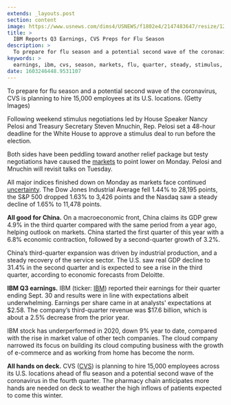 ```yaml
--- 
extends: _layouts.post 
section: content 
image: https://www.usnews.com/dims4/USNEWS/f1802e4/2147483647/resize/1200x%3E/quality/85/?url=http%3A%2F%2Fmedia.beam.usnews.com%2F33%2F78%2Fffe26c9049b4840bc4420467991f%2Fcvs.jpg 
title: > 
  IBM Reports Q3 Earnings, CVS Preps for Flu Season 
description: > 
  To prepare for flu season and a potential second wave of the coronavirus, CVS is planning to hire 15,000 employees at its U.S. locations.Both sides have been peddling toward another relief package but testy negotiations have caused the markets to point lower on Monday.The U.S. saw real GDP decline to 31.4% in the second quarter and is expected to see a rise in the third quarter, according to economic forecasts from Deloitte.IBM (ticker: IBM) reported their earnings for their quarter ending Sept. 30 and results were in line with expectations albeit underwhelming.IBM stock has underperformed in 2020, down 9% year to date, compared with the rise in market value of other tech companies. 
keywords: > 
  earnings, ibm, cvs, season, markets, flu, quarter, steady, stimulus, china, q3, pelosi, reports, second, thirdquarter, saw, preps 
date: 1603246448.9531107 
--- 
```

<div><p>To prepare for flu season and a potential second wave of the coronavirus, CVS is planning to hire 15,000 employees at its U.S. locations. (Getty Images)</p><p>Following weekend stimulus negotiations led by House Speaker Nancy Pelosi and Treasury Secretary Steven Mnuchin, Rep. Pelosi set a 48-hour deadline for the White House to approve a stimulus deal to run before the election.</p><p>Both sides have been peddling toward another relief package but testy negotiations have caused the <a href="https://money.usnews.com/money/blogs/the-smarter-mutual-fund-investor/articles/how-would-rising-interest-rates-impact-the-market">markets</a> to point lower on Monday. Pelosi and Mnuchin will revisit talks on Tuesday. </p><p id="ad" class="ad lazy "></p><p id="ad" class="ad lazy "></p><p>All major indices finished down on Monday as markets face continued <a href="https://money.usnews.com/investing/investing-101/articles/what-is-the-cboe-volatility-index-vix">uncertainty</a>. The Dow Jones Industrial Average fell 1.44% to 28,195 points, the S&amp;P 500 dropped 1.63% to 3,426 points and the Nasdaq saw a steady decline of 1.65% to 11,478 points. </p><p><b>All good for China.</b> On a macroeconomic front, China claims its GDP grew 4.9% in the third quarter compared with the same period from a year ago, helping outlook on markets. China started the first quarter of this year with a 6.8% economic contraction, followed by a second-quarter growth of 3.2%. </p><p>China&#8217;s third-quarter expansion was driven by industrial production, and a steady recovery of the service sector. The U.S. saw real GDP decline to 31.4% in the second quarter and is expected to see a rise in the third quarter, according to economic forecasts from Deloitte.</p><p><b>IBM Q3 earnings.</b> IBM (ticker: <a href="https://money.usnews.com/investing/stocks/ibm-international-business-machines-corp">IBM</a>) reported their earnings for their quarter ending Sept. 30 and results were in line with expectations albeit underwhelming. Earnings per share came in at analysts' expectations at $2.58. The company&#8217;s third-quarter revenue was $17.6 billion, which is about a 2.5% decrease from the prior year. </p><p>IBM stock has underperformed in 2020, down 9% year to date, compared with the rise in market value of other tech companies. The cloud company narrowed its focus on building its cloud computing business with the growth of e-commerce and as working from home has become the norm. </p><p id="ad" class="ad"></p><p><b>All hands on deck.</b> CVS (<a href="https://money.usnews.com/investing/stocks/cvs-cvs-health-corp">CVS</a>) is planning to hire 15,000 employees across its U.S. locations ahead of flu season and a potential second wave of the coronavirus in the fourth quarter. The pharmacy chain anticipates more hands are needed on deck to weather the high inflows of patients expected to come this winter.<br></p></div>